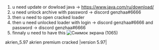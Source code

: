 1. u need update or dowload java  ->  https://www.java.com/ru/download/
2. u need unlock archive with password  ->  discord genzhaa#6666 
3. then u need to open cracked loader
4. then u need unlocked loader with login  ->  discord genzhaa#6666  and password  ->  discord genzhaa#6666  
5. finnaly u need to have this ![Снимок экрана (1065)](https://user-images.githubusercontent.com/94770925/144038899-1c128f44-468f-4c53-ae6d-7b938976f94f.png)

akrien_5.97
akrien premium cracked |version 5.97|
